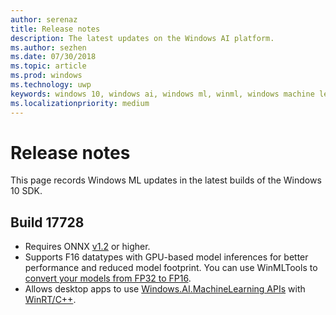 ```yaml
---
author: serenaz
title: Release notes
description: The latest updates on the Windows AI platform.
ms.author: sezhen
ms.date: 07/30/2018
ms.topic: article
ms.prod: windows
ms.technology: uwp
keywords: windows 10, windows ai, windows ml, winml, windows machine learning
ms.localizationpriority: medium
---
```


# Release notes

This page records Windows ML updates in the latest builds of the Windows 10 SDK.

## Build 17728

- Requires ONNX [v1.2](https://github.com/onnx/onnx/tree/rel-1.2.2) or higher.
- Supports F16 datatypes with GPU-based model inferences for better performance and reduced model footprint. You can use WinMLTools to [convert your models from FP32 to FP16](convert-model-winmltools.md#convert-to-fp16).
- Allows desktop apps to use [Windows.AI.MachineLearning APIs](https://docs.microsoft.com/uwp/api/windows.ai.machinelearning) with [WinRT/C++](https://docs.microsoft.com/windows/uwp/cpp-and-winrt-apis/).